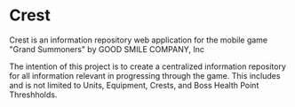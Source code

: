# Crest
 Crest is an information repository web application for the mobile game "Grand Summoners" by GOOD SMILE COMPANY, Inc
 
The intention of this project is to create a centralized information repository for all information relevant in progressing through the game. This includes and is not limited to Units, Equipment, Crests, and Boss Health Point Threshholds.
